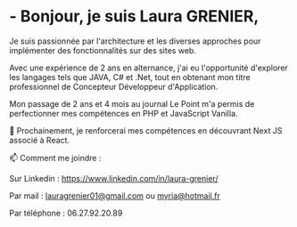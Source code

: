 # - Bonjour, je suis Laura GRENIER, 

Je suis passionnée par l'architecture et les diverses approches pour implémenter des fonctionnalités sur des sites web.

Avec une expérience de 2 ans en alternance, j'ai eu l'opportunité d'explorer les langages tels que JAVA, C# et .Net, tout en obtenant mon titre professionnel de Concepteur Développeur d'Application.

Mon passage de 2 ans et 4 mois au journal Le Point m'a permis de perfectionner mes compétences en PHP et JavaScript Vanilla.

🌱 Prochainement, je renforcerai mes compétences en découvrant Next JS associé à React.

📫 Comment me joindre :

Sur Linkedin : https://www.linkedin.com/in/laura-grenier/

Par mail : lauragrenier01@gmail.com ou myria@hotmail.fr

Par téléphone : 06.27.92.20.89
